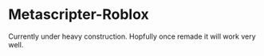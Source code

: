 # Metascripter-Roblox
Currently under heavy construction.
Hopfully once remade it will work very well.
